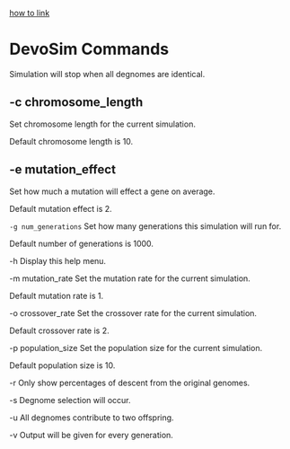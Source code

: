 [how to link](https://github.com/michaeltreat/Windows-Subsystem-For-Linux-Setup-Guide)

# DevoSim Commands

Simulation will stop when all degnomes are identical.

## -c chromosome_length
Set chromosome length for the current simulation.

Default chromosome length is 10.


## -e mutation_effect
Set how much a mutation will effect a gene on average.

Default mutation effect is 2.


```-g num_generations```
Set how many generations this simulation will run for.

Default number of generations is 1000.

-h Display this help menu.

-m mutation_rate
Set the mutation rate for the current simulation.

Default mutation rate is 1.


-o crossover_rate
Set the crossover rate for the current simulation.

Default crossover rate is 2.

-p population_size
Set the population size for the current simulation.

Default population size is 10.

-r Only show percentages of descent from the original genomes.

-s Degnome selection will occur.

-u All degnomes contribute to two offspring.

-v Output will be given for every generation.


